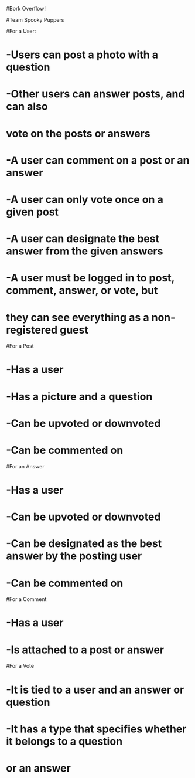 #Bork Overflow!

#Team Spooky Puppers

#For a User:
# -Users can post a photo with a question
# -Other users can answer posts, and can also
#  vote on the posts or answers
# -A user can comment on a post or an answer
# -A user can only vote once on a given post
# -A user can designate the best answer from the given answers
# -A user must be logged in to post, comment, answer, or vote, but
#  they can see everything as a non-registered guest

#For a Post
# -Has a user
# -Has a picture and a question
# -Can be upvoted or downvoted
# -Can be commented on

#For an Answer
# -Has a user
# -Can be upvoted or downvoted
# -Can be designated as the best answer by the posting user
# -Can be commented on

#For a Comment
# -Has a user
# -Is attached to a post or answer

#For a Vote
# -It is tied to a user and an answer or question
# -It has a type that specifies whether it belongs to a question
#  or an answer
